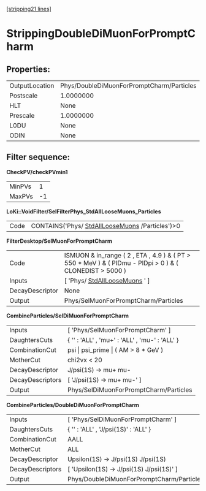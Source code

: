 [[stripping21 lines]](./stripping21-index)

# StrippingDoubleDiMuonForPromptCharm

## Properties:

|                |                                           |
|----------------|-------------------------------------------|
| OutputLocation | Phys/DoubleDiMuonForPromptCharm/Particles |
| Postscale      | 1.0000000                                 |
| HLT            | None                                      |
| Prescale       | 1.0000000                                 |
| L0DU           | None                                      |
| ODIN           | None                                      |

## Filter sequence:

**CheckPV/checkPVmin1**

|        |     |
|--------|-----|
| MinPVs | 1   |
| MaxPVs | -1  |

**LoKi::VoidFilter/SelFilterPhys_StdAllLooseMuons_Particles**

|      |                                                                                    |
|------|------------------------------------------------------------------------------------|
| Code | CONTAINS('Phys/ [StdAllLooseMuons](./stripping21-stdallloosemuons) /Particles')\>0 |

**FilterDesktop/SelMuonForPromptCharm**

|                 |                                                                                                             |
|-----------------|-------------------------------------------------------------------------------------------------------------|
| Code            | ISMUON & in_range ( 2 , ETA , 4.9 ) & ( PT \> 550 \* MeV ) & ( PIDmu - PIDpi \> 0 ) & ( CLONEDIST \> 5000 ) |
| Inputs          | [ 'Phys/ [StdAllLooseMuons](./stripping21-stdallloosemuons) ' ]                                           |
| DecayDescriptor | None                                                                                                        |
| Output          | Phys/SelMuonForPromptCharm/Particles                                                                        |

**CombineParticles/SelDiMuonForPromptCharm**

|                  |                                                |
|------------------|------------------------------------------------|
| Inputs           | [ 'Phys/SelMuonForPromptCharm' ]             |
| DaughtersCuts    | { '' : 'ALL' , 'mu+' : 'ALL' , 'mu-' : 'ALL' } |
| CombinationCut   | psi \| psi_prime \| ( AM \> 8 \* GeV )         |
| MotherCut        | chi2vx \< 20                                   |
| DecayDescriptor  | J/psi(1S) -\> mu+ mu-                          |
| DecayDescriptors | [ 'J/psi(1S) -\> mu+ mu-' ]                  |
| Output           | Phys/SelDiMuonForPromptCharm/Particles         |

**CombineParticles/DoubleDiMuonForPromptCharm**

|                  |                                             |
|------------------|---------------------------------------------|
| Inputs           | [ 'Phys/SelDiMuonForPromptCharm' ]        |
| DaughtersCuts    | { '' : 'ALL' , 'J/psi(1S)' : 'ALL' }        |
| CombinationCut   | AALL                                        |
| MotherCut        | ALL                                         |
| DecayDescriptor  | Upsilon(1S) -\> J/psi(1S) J/psi(1S)         |
| DecayDescriptors | [ 'Upsilon(1S) -\> J/psi(1S) J/psi(1S)' ] |
| Output           | Phys/DoubleDiMuonForPromptCharm/Particles   |
